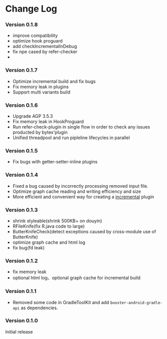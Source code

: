 # Change Log
### Version 0.1.8
- improve compatibility
- optimize hook proguard
- add checkIncrementalInDebug
- fix npe cased by refer-checker
- 
### Version 0.1.7
- Optimize incremental build and fix bugs
- Fix memory leak in plugins
- Support multi variants build

### Version 0.1.6
- Upgrade AGP 3.5.3
- Fix memory leak in HookProguard
- Run refer-check-plugin in single flow in order to check any issues producted by bytex'plugin
- Unified threadpool and run pipleline lifecycles in parallel

### Version 0.1.5
- Fix bugs with getter-setter-inline plugins

### Version 0.1.4
- Fixed a bug caused by incorrectly processing removed input file.
- Optimize graph cache reading and writing efficiency and  size
- More efficient and convenient way for creating a [incremental](wiki/ByteX-Developer-API-en.md#incremental-plugin) plugin 

### Version 0.1.3
- shrink styleable(shrink 500KB+ on douyin)
- RFileKnife(fix R.java code to large)
- ButterKnifeCheck(detect exceptions caused by cross-module use of ButterKnife)
- optimize graph cache and html log
- fix bug(fd leak)

### Version 0.1.2
- fix memory leak
- optional html log、optional graph cache for incremental build

### Version 0.1.1

- Removed some code in GradleToolKit and add `booster-android-gradle-api` as dependencies.

### Version 0.1.0

Initial release